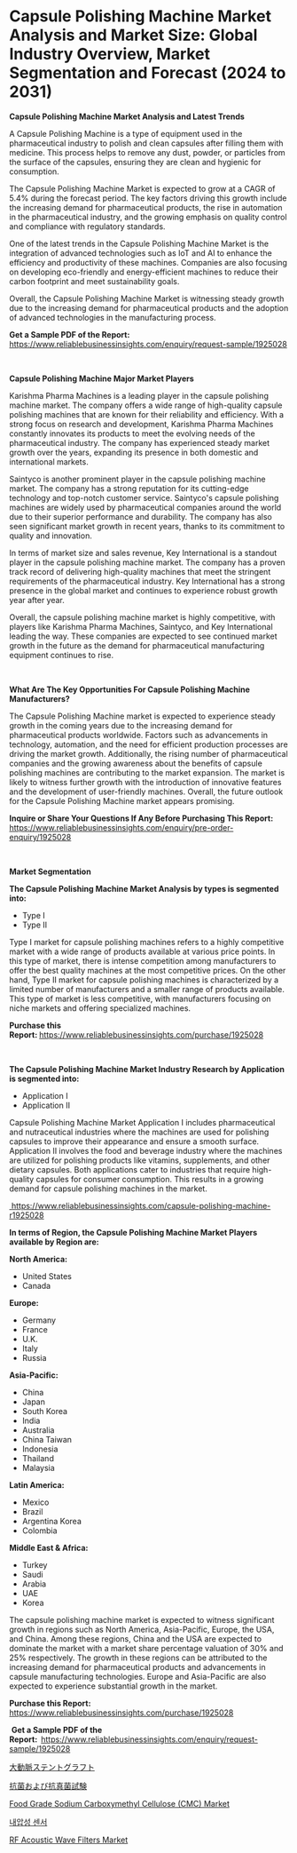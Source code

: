 <p><h1>Capsule Polishing Machine Market Analysis and Market Size: Global Industry Overview, Market Segmentation and Forecast (2024 to 2031)</h1></p><p><strong>Capsule Polishing Machine Market Analysis and Latest Trends</strong></p>
<p><p>A Capsule Polishing Machine is a type of equipment used in the pharmaceutical industry to polish and clean capsules after filling them with medicine. This process helps to remove any dust, powder, or particles from the surface of the capsules, ensuring they are clean and hygienic for consumption.</p><p>The Capsule Polishing Machine Market is expected to grow at a CAGR of 5.4% during the forecast period. The key factors driving this growth include the increasing demand for pharmaceutical products, the rise in automation in the pharmaceutical industry, and the growing emphasis on quality control and compliance with regulatory standards.</p><p>One of the latest trends in the Capsule Polishing Machine Market is the integration of advanced technologies such as IoT and AI to enhance the efficiency and productivity of these machines. Companies are also focusing on developing eco-friendly and energy-efficient machines to reduce their carbon footprint and meet sustainability goals.</p><p>Overall, the Capsule Polishing Machine Market is witnessing steady growth due to the increasing demand for pharmaceutical products and the adoption of advanced technologies in the manufacturing process.</p></p>
<p><strong>Get a Sample PDF of the Report:&nbsp;</strong> <a href="https://www.reliablebusinessinsights.com/enquiry/request-sample/1925028">https://www.reliablebusinessinsights.com/enquiry/request-sample/1925028</a></p>
<p>&nbsp;</p>
<p><strong>Capsule Polishing Machine Major Market Players</strong></p>
<p><p>Karishma Pharma Machines is a leading player in the capsule polishing machine market. The company offers a wide range of high-quality capsule polishing machines that are known for their reliability and efficiency. With a strong focus on research and development, Karishma Pharma Machines constantly innovates its products to meet the evolving needs of the pharmaceutical industry. The company has experienced steady market growth over the years, expanding its presence in both domestic and international markets.</p><p>Saintyco is another prominent player in the capsule polishing machine market. The company has a strong reputation for its cutting-edge technology and top-notch customer service. Saintyco's capsule polishing machines are widely used by pharmaceutical companies around the world due to their superior performance and durability. The company has also seen significant market growth in recent years, thanks to its commitment to quality and innovation.</p><p>In terms of market size and sales revenue, Key International is a standout player in the capsule polishing machine market. The company has a proven track record of delivering high-quality machines that meet the stringent requirements of the pharmaceutical industry. Key International has a strong presence in the global market and continues to experience robust growth year after year.</p><p>Overall, the capsule polishing machine market is highly competitive, with players like Karishma Pharma Machines, Saintyco, and Key International leading the way. These companies are expected to see continued market growth in the future as the demand for pharmaceutical manufacturing equipment continues to rise.</p></p>
<p>&nbsp;</p>
<p><strong>What Are The Key Opportunities For Capsule Polishing Machine Manufacturers?</strong></p>
<p><p>The Capsule Polishing Machine market is expected to experience steady growth in the coming years due to the increasing demand for pharmaceutical products worldwide. Factors such as advancements in technology, automation, and the need for efficient production processes are driving the market growth. Additionally, the rising number of pharmaceutical companies and the growing awareness about the benefits of capsule polishing machines are contributing to the market expansion. The market is likely to witness further growth with the introduction of innovative features and the development of user-friendly machines. Overall, the future outlook for the Capsule Polishing Machine market appears promising.</p></p>
<p><strong>Inquire or Share Your Questions If Any Before Purchasing This Report:</strong> <a href="https://www.reliablebusinessinsights.com/enquiry/pre-order-enquiry/1925028">https://www.reliablebusinessinsights.com/enquiry/pre-order-enquiry/1925028</a></p>
<p>&nbsp;</p>
<p><strong>Market Segmentation</strong></p>
<p><strong>The Capsule Polishing Machine Market Analysis by types is segmented into:</strong></p>
<p><ul><li>Type I</li><li>Type II</li></ul></p>
<p><p>Type I market for capsule polishing machines refers to a highly competitive market with a wide range of products available at various price points. In this type of market, there is intense competition among manufacturers to offer the best quality machines at the most competitive prices. On the other hand, Type II market for capsule polishing machines is characterized by a limited number of manufacturers and a smaller range of products available. This type of market is less competitive, with manufacturers focusing on niche markets and offering specialized machines.</p></p>
<p><strong>Purchase this Report:&nbsp;</strong><a href="https://www.reliablebusinessinsights.com/purchase/1925028">https://www.reliablebusinessinsights.com/purchase/1925028</a></p>
<p>&nbsp;</p>
<p><strong>The Capsule Polishing Machine Market Industry Research by Application is segmented into:</strong></p>
<p><ul><li>Application I</li><li>Application II</li></ul></p>
<p><p>Capsule Polishing Machine Market Application I includes pharmaceutical and nutraceutical industries where the machines are used for polishing capsules to improve their appearance and ensure a smooth surface. Application II involves the food and beverage industry where the machines are utilized for polishing products like vitamins, supplements, and other dietary capsules. Both applications cater to industries that require high-quality capsules for consumer consumption. This results in a growing demand for capsule polishing machines in the market.</p></p>
<p><a href="https://www.reliablebusinessinsights.com/capsule-polishing-machine-r1925028">&nbsp;https://www.reliablebusinessinsights.com/capsule-polishing-machine-r1925028</a></p>
<p><strong>In terms of Region, the Capsule Polishing Machine Market Players available by Region are:</strong></p>
<p>
    <p> <strong> North America: </strong>
        <ul>
            <li>United States</li>
            <li>Canada</li>
        </ul>
        </p> 
    <p> <strong> Europe: </strong>
        <ul>
            <li>Germany</li>
            <li>France</li>
            <li>U.K.</li>
            <li>Italy</li>
            <li>Russia</li>
        </ul>
        </p> 
    <p> <strong> Asia-Pacific: </strong>
        <ul>
            <li>China</li>
            <li>Japan</li>
            <li>South Korea</li>
            <li>India</li>
            <li>Australia</li>
            <li>China Taiwan</li>
            <li>Indonesia</li>
            <li>Thailand</li>
            <li>Malaysia</li>
        </ul>
        </p> 
    <p> <strong> Latin America: </strong>
        <ul>
            <li>Mexico</li>
            <li>Brazil</li>
            <li>Argentina Korea</li>
            <li>Colombia</li>
        </ul>
        </p> 
    <p> <strong> Middle East & Africa: </strong>
        <ul>
            <li>Turkey</li>
            <li>Saudi</li>
            <li>Arabia</li>
            <li>UAE</li>
            <li>Korea</li>
        </ul>
    </p>
    </p>
<p><p>The capsule polishing machine market is expected to witness significant growth in regions such as North America, Asia-Pacific, Europe, the USA, and China. Among these regions, China and the USA are expected to dominate the market with a market share percentage valuation of 30% and 25% respectively. The growth in these regions can be attributed to the increasing demand for pharmaceutical products and advancements in capsule manufacturing technologies. Europe and Asia-Pacific are also expected to experience substantial growth in the market.</p></p>
<p><strong>Purchase this Report: </strong><a href="https://www.reliablebusinessinsights.com/purchase/1925028">https://www.reliablebusinessinsights.com/purchase/1925028</a></p>
<p>&nbsp;<strong>Get a Sample PDF of the Report:&nbsp;&nbsp;</strong><a href="https://www.reliablebusinessinsights.com/enquiry/request-sample/1925028">https://www.reliablebusinessinsights.com/enquiry/request-sample/1925028</a></p>
<p><strong></strong></p>
<p><p><a href="https://github.com/BoydYundt1/Market-Research-Report-List-1/blob/main/8178514115546.md">大動脈ステントグラフト</a></p><p><a href="https://github.com/dathomson6534/Market-Research-Report-List-1/blob/main/7336797115545.md">抗菌および抗真菌試験</a></p><p><a href="https://issuu.com/reportprime-2/docs/food-grade-sodium-carboxymethyl-cellulose-cmc-mark">Food Grade Sodium Carboxymethyl Cellulose (CMC) Market</a></p><p><a href="https://github.com/bvubpqd5241630/Market-Research-Report-List-2/blob/main/1947491108257.md">내압성 센서</a></p><p><a href="https://github.com/ChiragRP21/Market-Research-Report-List-5/blob/main/rf-acoustic-wave-filters-market.md">RF Acoustic Wave Filters Market</a></p></p>
